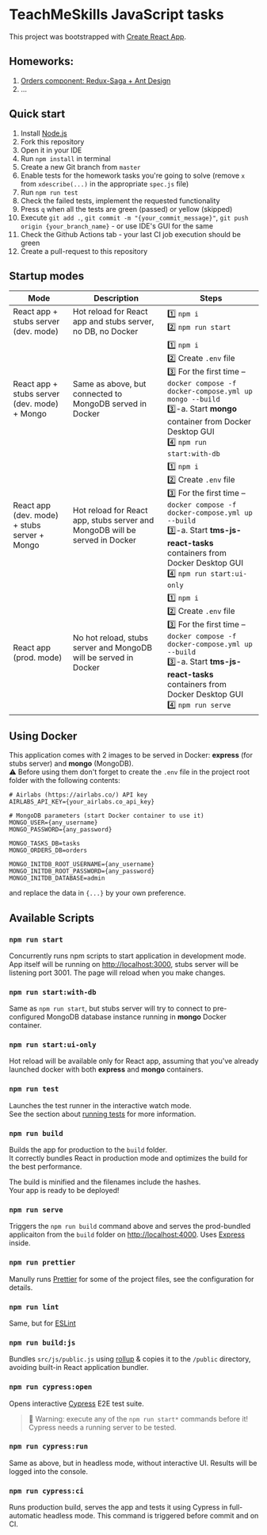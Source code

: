 # TeachMeSkills JavaScript tasks

This project was bootstrapped with [Create React App](https://github.com/facebook/create-react-app).

## Homeworks:

1. [Orders component: Redux-Saga + Ant Design](/src/components/orders/README.md)
2. ...

## Quick start
1. Install [Node.js](https://nodejs.org/en/download/)
2. Fork this repository
3. Open it in your IDE
4. Run `npm install` in terminal
5. Create a new Git branch from `master`
6. Enable tests for the homework tasks you're going to solve (remove `x` from `xdescribe(...)` in the appropriate `spec.js` file)
7. Run `npm run test`
8. Check the failed tests, implement the requested functionality
9. Press `q` when all the tests are green (passed) or yellow (skipped)
10. Execute `git add .`, `git commit -m "{your_commit_message}"`, `git push origin {your_branch_name}` - or use IDE's GUI for the same
11. Check the Github Actions tab - your last CI job execution should be green
12. Create a pull-request to this repository

## Startup modes

| Mode                                         | Description                                                                 | Steps                                                                                                                                                                                                                                  |
|----------------------------------------------|-----------------------------------------------------------------------------|----------------------------------------------------------------------------------------------------------------------------------------------------------------------------------------------------------------------------------------|
| React app + stubs server (dev. mode)         | Hot reload for React app and stubs server, no DB, no Docker                 | 1️⃣ `npm i` <br> 2️⃣ `npm run start`                                                                                                                                                                                                      |
| React app + stubs server (dev. mode) + Mongo | Same as above, but connected to MongoDB served in Docker                    | 1️⃣ `npm i` <br> 2️⃣ Create `.env` file <br> 3️⃣ For the first time – `docker compose -f docker-compose.yml up mongo --build` <br> 3️⃣-a. Start __mongo__ container from Docker Desktop GUI <br> 4️⃣ `npm run start:with-db`                  |
| React app (dev. mode) + stubs server + Mongo | Hot reload for React app, stubs server and MongoDB will be served in Docker | 1️⃣ `npm i` <br> 2️⃣ Create `.env` file <br> 3️⃣ For the first time – `docker compose -f docker-compose.yml up --build` <br> 3️⃣-a. Start __tms-js-react-tasks__ containers from Docker Desktop GUI <br> 4️⃣ `npm run start:ui-only`      |
| React app (prod. mode)                       | No hot reload, stubs server and MongoDB will be served in Docker            | 1️⃣ `npm i` <br> 2️⃣ Create `.env` file <br> 3️⃣ For the first time – `docker compose -f docker-compose.yml up --build` <br> 3️⃣-a. Start __tms-js-react-tasks__ containers from Docker Desktop GUI <br> 4️⃣ `npm run serve`                  |

## Using Docker

This application comes with 2 images to be served in Docker: __express__ (for stubs server) and __mongo__ (MongoDB).\
⚠️ Before using them don't forget to create the `.env` file in the project root folder with the following contents:

```
# Airlabs (https://airlabs.co/) API key
AIRLABS_API_KEY={your_airlabs.co_api_key}

# MongoDB parameters (start Docker container to use it)
MONGO_USER={any_username}
MONGO_PASSWORD={any_password}

MONGO_TASKS_DB=tasks
MONGO_ORDERS_DB=orders

MONGO_INITDB_ROOT_USERNAME={any_username}
MONGO_INITDB_ROOT_PASSWORD={any_password}
MONGO_INITDB_DATABASE=admin
```

and replace the data in `{...}` by your own preference.

## Available Scripts

### `npm run start`

Concurrently runs npm scripts to start application in development mode. App itself will be running on [http://localhost:3000](http://localhost:3000), stubs server will be listening port 3001. The page will reload when you make changes.

### `npm run start:with-db`

Same as `npm run start`, but stubs server will try to connect to pre-configured MongoDB database instance running in __mongo__ Docker container.

### `npm run start:ui-only`

Hot reload will be available only for React app, assuming that you've already launched docker with both __express__ and __mongo__ containers.

### `npm run test`

Launches the test runner in the interactive watch mode.\
See the section about [running tests](https://facebook.github.io/create-react-app/docs/running-tests) for more information.

### `npm run build`

Builds the app for production to the `build` folder.\
It correctly bundles React in production mode and optimizes the build for the best performance.

The build is minified and the filenames include the hashes.\
Your app is ready to be deployed!

### `npm run serve`

Triggers the `npm run build` command above and serves the prod-bundled applicaiton from the `build` folder on [http://localhost:4000](http://localhost:4000). Uses [Express](https://expressjs.com/) inside.

### `npm run prettier`

Manully runs [Prettier](https://prettier.io/) for some of the project files, see the configuration for details.

### `npm run lint`

Same, but for [ESLint](https://eslint.org/)

### `npm run build:js`

Bundles `src/js/public.js` using [rollup](https://rollupjs.org/) & copies it to the `/public` directory, avoiding built-in React application bundler.

### `npm run cypress:open`

Opens interactive [Cypress](https://www.cypress.io/) E2E test suite.
> 🚨 Warning: execute any of the `npm run start*` commands before it! Cypress needs a running server to be tested.

### `npm run cypress:run`

Same as above, but in headless mode, without interactive UI. Results will be logged into the console.

### `npm run cypress:ci`

Runs production build, serves the app and tests it using Cypress in full-automatic headless mode. This command is triggered before commit and on CI.
